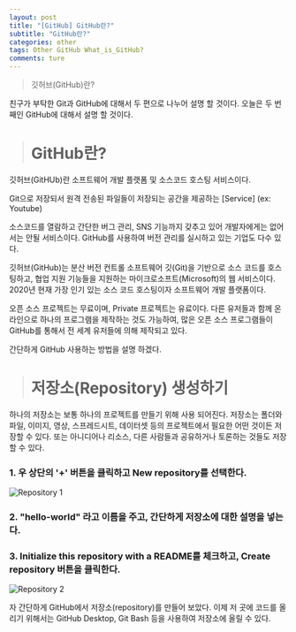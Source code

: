 ```yaml
---
layout: post  
title: "[GitHub] GitHub란?"  
subtitle: "GitHub란?"  
categories: other 
tags: Other GitHub What_is_GitHub?  
comments: ture  
---
```


> 깃허브(GitHub)란?

친구가 부탁한 Git과 GitHub에 대해서 두 편으로 나누어 설명 할 것이다. 
오늘은 두 번째인 GitHub에 대해서 설명 할 것이다. 



> # GitHub란?

깃허브(GitHUb)란 소프트웨어 개발 플랫폼 및 소스코드 호스팅 서비스이다.

Git으로 저장되서 원격 전송된 파일들이 저장되는 공간을 제공하는 [Service] (ex: Youtube)

소스코드를 열람하고 간단한 버그 관리, SNS 기능까지 갖추고 있어 개발자에게는 없어서는 안될 서비스이다. GitHub를 사용하여 버전 관리를 실시하고 있는 기업도 다수 있다.

깃허브(GitHub)는 분산 버전 컨트롤 소프트웨어 깃(Git)을 기반으로 소스 코드를 호스팅하고,
협업 지원 기능들을 지원하는 마이크로소프트(Microsoft)의 웹 서비스이다.
2020년 현재 가장 인기 있는 소스 코드 호스팅이자 소프트웨어 개발 플랫폼이다.

오픈 소스 프로젝트는 무료이며, Private 프로젝트는 유료이다.
다른 유저들과 함께 온라인으로 하나의 프로그램을 제작하는 것도 가능하여, 많은 오픈 소스 프로그램들이 GitHub를 통해서 전 세계 유저들에 의해 제작되고 있다.

간단하게 GitHub 사용하는 방법을 설명 하겠다.

> # 저장소(Repository) 생성하기

하나의 저장소는 보통 하나의 프로젝트를 만들기 위해 사용 되어진다.
저장소는 폴더와 파일, 이미지, 영상, 스프레드시트, 데이터셋 등의 프로젝트에서 필요한 어떤 것이든 저장할 수 있다.
또는 아니디어나 리소스, 다른 사람들과 공유하거나 토론하는 것들도 저장할 수 있다.

### 1. 우 상단의 '+' 버튼을 클릭하고 New repository를 선택한다.
![Repository 1](https://Junhong0209.github.io/asstes/img/Github_Use/repository_1.png)

### 2. "hello-world" 라고 이름을 주고, 간단하게 저장소에 대한 설명을 넣는다.  

### 3. Initialize this repository with a README를 체크하고, Create repository 버튼을 클릭한다.
![Repository 2](https://Junhong0209.github.io/asstes/img/Github_Use/repository_2.png)

자 간단하게 GitHub에서 저장소(repository)를 만들어 보았다.
이제 저 곳에 코드를 올리기 위해서는 GitHub Desktop, Git Bash 등을 사용하여 저장소에 올릴 수 있다.